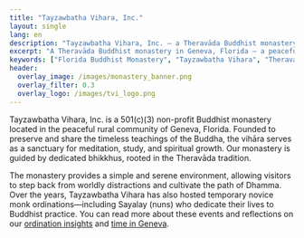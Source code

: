 ```yaml
---
title: "Tayzawbatha Vihara, Inc."
layout: single
lang: en
description: "Tayzawbatha Vihara, Inc. — a Theravāda Buddhist monastery and 501(c)(3) non-profit organization located in Geneva, Florida, dedicated to meditation, study, and spiritual growth."
excerpt: "A Theravāda Buddhist monastery in Geneva, Florida — a peaceful sanctuary for meditation, study, and Dhamma practice."
keywords: ["Florida Buddhist Monastery", "Tayzawbatha Vihara", "Theravada Buddhism", "Buddhist temple Florida", "Geneva Buddhist Monastery"]
header:
  overlay_image: /images/monastery_banner.png
  overlay_filter: 0.3
  overlay_logo: /images/tvi_logo.png
---
```


Tayzawbatha Vihara, Inc. is a 501(c)(3) non-profit Buddhist monastery located in the peaceful rural community of Geneva, Florida. Founded to preserve and share the timeless teachings of the Buddha, the vihāra serves as a sanctuary for meditation, study, and spiritual growth. Our monastery is guided by dedicated bhikkhus, rooted in the Theravāda tradition.

The monastery provides a simple and serene environment, allowing visitors to step back from worldly distractions and cultivate the path of Dhamma. Over the years, Tayzawbatha Vihara has also hosted temporary novice monk ordinations—including Sayalay (nuns) who dedicate their lives to Buddhist practice. You can read more about these events and reflections on our <a href="https://americanmonk.org/sayalay-ordination/" target="_blank" rel="noopener noreferrer">ordination insights</a> and <a href="https://americanmonk.org/a-month-in-geneva-florida/" target="_blank" rel="noopener noreferrer">time in Geneva</a>.
